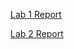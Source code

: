 [Lab 1 Report]([lab1.md](https://github.com/ryanryucode/cse15l-lab-reports/blob/main/lab1.md)https://github.com/ryanryucode/cse15l-lab-reports/blob/main/lab1.md)

[Lab 2 Report]([lab1.md](https://github.com/ryanryucode/cse15l-lab-reports/blob/main/lab1.md)https://github.com/ryanryucode/cse15l-lab-reports/blob/main/lab1.md)
